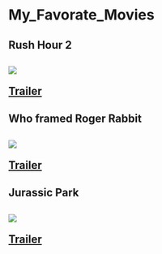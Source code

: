 <h1> My_Favorate_Movies </h1>

<h2> Rush Hour 2 <h2>

<image src="https://m.media-amazon.com/images/M/MV5BODhlNGJjMWQtZGMyYS00MzJhLWJhZGMtY2NlNDI5Nzg5NTU2XkEyXkFqcGdeQXVyNDk3NzU2MTQ@._V1_.jpg"/>

<a href="https://www.youtube.com/watch?v=SCTzYY95Aw4"> Trailer </a>



<h2>Who framed Roger Rabbit<h2>

<image src="https://media.gq.com/photos/5dde8e30099f0a000abd1a18/4:3/w_2860,h_2145,c_limit/who-framed-roger-rabbit-disney-plus-gq-november-2019-112719.jpg"/>


<a href="https://www.youtube.com/watch?v=gpDaNqSXxp0"> Trailer </a>



<h2>Jurassic Park<h2>

<image src="https://imgs.search.brave.com/-7tMf21MFQqo3P4zrlMi_c8Y1NNMZxIfVZpU4OP68hg/rs:fit:860:0:0:0/g:ce/aHR0cHM6Ly9tLm1l/ZGlhLWFtYXpvbi5j/b20vaW1hZ2VzL00v/TVY1Qk1qTTJNRGd4/TURnME5sNUJNbDVC/YW5CblhrRnRaVGd3/TlRNMk9UTTVOREVA/LmpwZw">

<br>

<a href="https://www.youtube.com/watch?v=lc0UehYemQA"> Trailer </a>